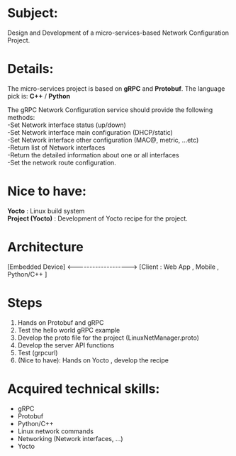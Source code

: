 # Subject: 

Design and Development of a micro-services-based Network Configuration Project.

# Details:

The micro-services project is based on **gRPC** and **Protobuf**.
The language pick is: **C++** / **Python**

The gRPC Network Configuration service should provide the following methods: \
-Set Network interface status (up/down)\
-Set Network interface main configuration (DHCP/static)\
-Set Network interface other configuration (MAC@, metric, ...etc)\
-Return list of Network interfaces\
-Return the detailed information about one or all interfaces\
-Set the network route configuration.

# Nice to have:
**Yocto** : Linux build system\
**Project (Yocto)** : Development of Yocto recipe for the project.
# Architecture
[Embedded Device] <-------------------> [Client : Web App , Mobile , Python/C++ ]

# Steps
1) Hands on Protobuf and gRPC
2) Test the hello world gRPC example
3) Develop the proto file for the project (LinuxNetManager.proto)
4) Develop the server API functions
5) Test (grpcurl)
6) (Nice to have): Hands on Yocto , develop the recipe

# Acquired technical skills:
- gRPC
- Protobuf
- Python/C++
- Linux network commands
- Networking (Network interfaces, ...)
- Yocto